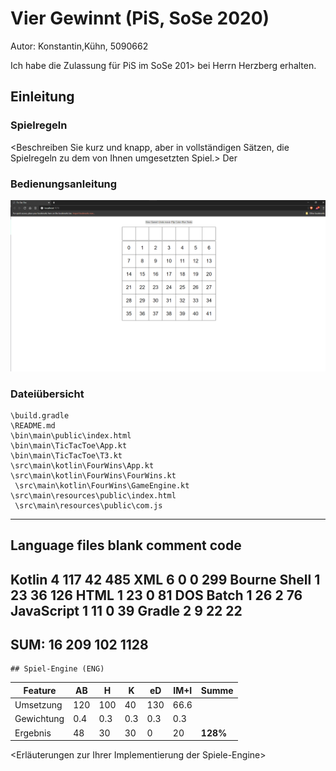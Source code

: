 
# Vier Gewinnt (PiS, SoSe 2020) 

Autor: Konstantin,Kühn, 5090662

Ich habe die Zulassung für PiS im SoSe 201> bei Herrn Herzberg erhalten.

<Inhaltsverzeichnis>

## Einleitung

### Spielregeln

<Beschreiben Sie kurz und knapp, aber in vollständigen Sätzen, die Spielregeln zu dem von Ihnen umgesetzten Spiel.>
    Der

### Bedienungsanleitung

![Screenshot](Screenshot.png)

<Beschreiben Sie die Bedienung Ihres Programms.>

### Dateiübersicht

    \build.gradle
    \README.md
    \bin\main\public\index.html
    \bin\main\TicTacToe\App.kt
    \bin\main\TicTacToe\T3.kt
    \src\main\kotlin\FourWins\App.kt
    \src\main\kotlin\FourWins\FourWins.kt
     \src\main\kotlin\FourWins\GameEngine.kt
    \src\main\resources\public\index.html
     \src\main\resources\public\com.js

-------------------------------------------------------------------------------
Language                     files          blank        comment           code
-------------------------------------------------------------------------------
Kotlin                           4            117             42            485
XML                              6              0              0            299
Bourne Shell                     1             23             36            126
HTML                             1             23              0             81
DOS Batch                        1             26              2             76
JavaScript                       1             11              0             39
Gradle                           2              9             22             22
-------------------------------------------------------------------------------
SUM:                            16            209            102           1128
-------------------------------------------------------------------------------

    
    ## Spiel-Engine (ENG)

Feature    | AB  | H | K  | eD   | IM+I | Summe
-----------|-----|-----|-----|-----|------|----
Umsetzung  | 120 | 100 | 40 |   130 | 66.6 |
Gewichtung | 0.4 | 0.3 | 0.3 | 0.3 |  0.3 | 
Ergebnis   |  48 |  30 |  30 |   0 |   20 | **128%**

<Erläuterungen zur Ihrer Implementierung der Spiele-Engine>
